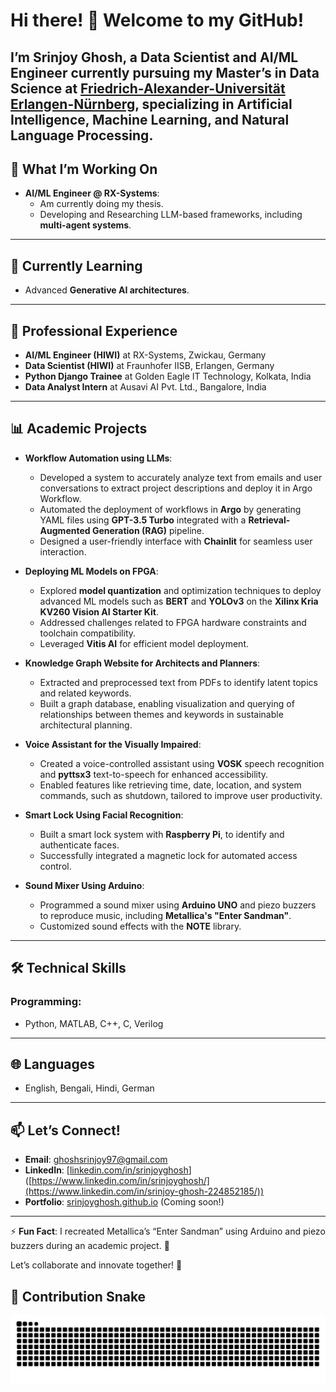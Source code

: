 # Hi there! 👋 Welcome to my GitHub!

I’m **Srinjoy Ghosh**, a **Data Scientist** and **AI/ML Engineer** currently pursuing my Master’s in Data Science at [Friedrich-Alexander-Universität Erlangen-Nürnberg](https://www.fau.de/), specializing in **Artificial Intelligence**, **Machine Learning**, and **Natural Language Processing**.
---

## 🔭 What I’m Working On
- **AI/ML Engineer @ RX-Systems**:
  - Am currently doing my thesis.
  - Developing and Researching LLM-based frameworks, including **multi-agent systems**.

---

## 🌱 Currently Learning
- Advanced **Generative AI architectures**.

---

## 💼 Professional Experience
- **AI/ML Engineer (HIWI)** at RX-Systems, Zwickau, Germany
- **Data Scientist (HIWI)** at Fraunhofer IISB, Erlangen, Germany
- **Python Django Trainee** at Golden Eagle IT Technology, Kolkata, India
- **Data Analyst Intern** at Ausavi AI Pvt. Ltd., Bangalore, India

---

## 📊 Academic Projects

- **Workflow Automation using LLMs**:
  - Developed a system to accurately analyze text from emails and user conversations to extract project descriptions and deploy it in Argo Workflow.
  - Automated the deployment of workflows in **Argo** by generating YAML files using **GPT-3.5 Turbo** integrated with a **Retrieval-Augmented Generation (RAG)** pipeline.
  - Designed a user-friendly interface with **Chainlit** for seamless user interaction.

- **Deploying ML Models on FPGA**:
  - Explored **model quantization** and optimization techniques to deploy advanced ML models such as **BERT** and **YOLOv3** on the **Xilinx Kria KV260 Vision AI Starter Kit**.
  - Addressed challenges related to FPGA hardware constraints and toolchain compatibility.
  - Leveraged **Vitis AI** for efficient model deployment.

- **Knowledge Graph Website for Architects and Planners**:
  - Extracted and preprocessed text from PDFs to identify latent topics and related keywords.
  - Built a graph database, enabling visualization and querying of relationships between themes and keywords in sustainable architectural planning.

- **Voice Assistant for the Visually Impaired**:
  - Created a voice-controlled assistant using **VOSK** speech recognition and **pyttsx3** text-to-speech for enhanced accessibility.
  - Enabled features like retrieving time, date, location, and system commands, such as shutdown, tailored to improve user productivity.

- **Smart Lock Using Facial Recognition**:
  - Built a smart lock system with **Raspberry Pi**, to identify and authenticate faces.
  - Successfully integrated a magnetic lock for automated access control.

- **Sound Mixer Using Arduino**:
  - Programmed a sound mixer using **Arduino UNO** and piezo buzzers to reproduce music, including **Metallica's "Enter Sandman"**.
  - Customized sound effects with the **NOTE** library.

---


## 🛠️ Technical Skills
### Programming:
- Python, MATLAB, C++, C, Verilog

---

## 🌐 Languages
- English, Bengali, Hindi, German


---

## 📫 Let’s Connect!
- **Email**: [ghoshsrinjoy97@gmail.com](mailto:ghoshsrinjoy97@gmail.com)
- **LinkedIn**: [[linkedin.com/in/srinjoyghosh](https://www.linkedin.com/in/srinjoy-ghosh-224852185/)]([https://www.linkedin.com/in/srinjoyghosh/](https://www.linkedin.com/in/srinjoy-ghosh-224852185/))
- **Portfolio**: [srinjoyghosh.github.io](https://srinjoyghosh.github.io) (Coming soon!)

---

⚡ **Fun Fact**: I recreated Metallica’s “Enter Sandman” using Arduino and piezo buzzers during an academic project. 🎵

Let’s collaborate and innovate together! 🚀

## 🐍 Contribution Snake
![GitHub Contribution Snake](https://github.com/GhoshSrinjoy/GhoshSrinjoy/blob/output/github-contribution-grid-snake.svg)


